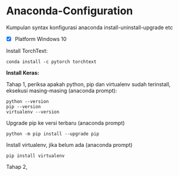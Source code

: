 # Anaconda-Configuration
Kumpulan syntax konfigurasi anaconda install-uninstall-upgrade etc
- [x] Platform Windows 10

Install TorchText:
~~~
conda install -c pytorch torchtext
~~~
**Install Keras:**

Tahap 1, periksa apakah python, pip dan virtualenv sudah terinstall, eksekusi masing-masing (anaconda prompt):
~~~
python --version
pip --version
virtualenv --version
~~~
Upgrade pip ke versi terbaru (anaconda prompt)
~~~
python -m pip install --upgrade pip
~~~
Install virtualenv, jika belum ada (anaconda prompt)
~~~
pip install virtualenv
~~~
Tahap 2,
